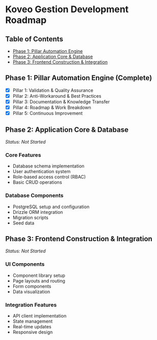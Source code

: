 # Koveo Gestion Development Roadmap

## Table of Contents
- [Phase 1: Pillar Automation Engine](#phase-1-pillar-automation-engine-complete)
- [Phase 2: Application Core & Database](#phase-2-application-core--database)
- [Phase 3: Frontend Construction & Integration](#phase-3-frontend-construction--integration)

## Phase 1: Pillar Automation Engine (Complete)
- [x] Pillar 1: Validation & Quality Assurance
- [x] Pillar 2: Anti-Workaround & Best Practices
- [x] Pillar 3: Documentation & Knowledge Transfer
- [x] Pillar 4: Roadmap & Work Breakdown
- [x] Pillar 5: Continuous Improvement

## Phase 2: Application Core & Database
*Status: Not Started*

### Core Features
- Database schema implementation
- User authentication system
- Role-based access control (RBAC)
- Basic CRUD operations

### Database Components
- PostgreSQL setup and configuration
- Drizzle ORM integration
- Migration scripts
- Seed data

## Phase 3: Frontend Construction & Integration
*Status: Not Started*

### UI Components
- Component library setup
- Page layouts and routing
- Form components
- Data visualization

### Integration Features
- API client implementation
- State management
- Real-time updates
- Responsive design